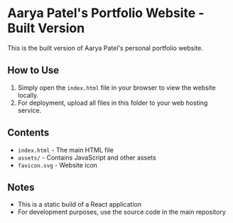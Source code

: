 # Aarya Patel's Portfolio Website - Built Version

This is the built version of Aarya Patel's personal portfolio website.

## How to Use

1. Simply open the `index.html` file in your browser to view the website locally.
2. For deployment, upload all files in this folder to your web hosting service.

## Contents

- `index.html` - The main HTML file 
- `assets/` - Contains JavaScript and other assets
- `favicon.svg` - Website icon

## Notes

- This is a static build of a React application
- For development purposes, use the source code in the main repository 